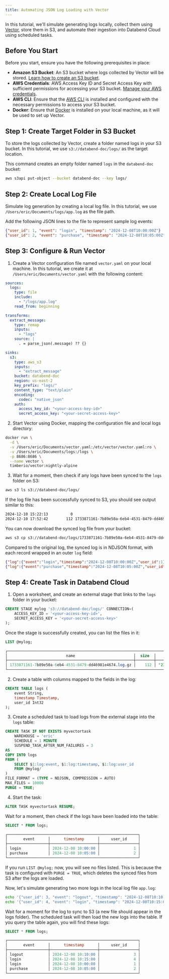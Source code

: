 ```yaml
---
title: Automating JSON Log Loading with Vector
---
```


In this tutorial, we'll simulate generating logs locally, collect them using [Vector](https://vector.dev/), store them in S3, and automate their ingestion into Databend Cloud using scheduled tasks.

## Before You Start

Before you start, ensure you have the following prerequisites in place:

- **Amazon S3 Bucket**: An S3 bucket where logs collected by Vector will be stored. [Learn how to create an S3 bucket](https://docs.aws.amazon.com/AmazonS3/latest/userguide/create-bucket-overview.html).
- **AWS Credentials**: AWS Access Key ID and Secret Access Key with sufficient permissions for accessing your S3 bucket. [Manage your AWS credentials](https://docs.aws.amazon.com/general/latest/gr/aws-sec-cred-types.html#access-keys-and-secret-access-keys).
- **AWS CLI**: Ensure that the [AWS CLI](https://aws.amazon.com/cli/) is installed and configured with the necessary permissions to access your S3 bucket.
- **Docker**: Ensure that [Docker](https://www.docker.com/) is installed on your local machine, as it will be used to set up Vector.

## Step 1: Create Target Folder in S3 Bucket

To store the logs collected by Vector, create a folder named logs in your S3 bucket. In this tutorial, we use `s3://databend-doc/logs/` as the target location. 

This command creates an empty folder named `logs` in the `databend-doc` bucket:

```bash
aws s3api put-object --bucket databend-doc --key logs/
```

## Step 2: Create Local Log File

Simulate log generation by creating a local log file. In this tutorial, we use `/Users/eric/Documents/logs/app.log` as the file path.

Add the following JSON lines to the file to represent sample log events:

```json title='app.log'
{"user_id": 1, "event": "login", "timestamp": "2024-12-08T10:00:00Z"}
{"user_id": 2, "event": "purchase", "timestamp": "2024-12-08T10:05:00Z"}
```

## Step 3: Configure & Run Vector

1. Create a Vector configuration file named `vector.yaml` on your local machine. In this tutorial, we create it at `/Users/eric/Documents/vector.yaml` with the following content:

```yaml title='vector.yaml'
sources:
  logs:
    type: file
    include:
      - "/logs/app.log"
    read_from: beginning

transforms:
  extract_message:
    type: remap
    inputs:
      - "logs"
    source: |
      . = parse_json(.message) ?? {}

sinks:
  s3:
    type: aws_s3
    inputs:
      - "extract_message"
    bucket: databend-doc
    region: us-east-2
    key_prefix: "logs/" 
    content_type: "text/plain" 
    encoding:
      codec: "native_json" 
    auth:
      access_key_id: "<your-access-key-id>"
      secret_access_key: "<your-secret-access-key>"
```

2. Start Vector using Docker, mapping the configuration file and local logs directory:

```bash
docker run \
  -d \
  -v /Users/eric/Documents/vector.yaml:/etc/vector/vector.yaml:ro \
  -v /Users/eric/Documents/logs:/logs \
  -p 8686:8686 \
  --name vector \
  timberio/vector:nightly-alpine
```

3. Wait for a moment, then check if any logs have been synced to the `logs` folder on S3:

```bash
aws s3 ls s3://databend-doc/logs/
```

If the log file has been successfully synced to S3, you should see output similar to this:

```bash
2024-12-10 15:22:13          0
2024-12-10 17:52:42        112 1733871161-7b89e50a-6eb4-4531-8479-dd46981e4674.log.gz
```

You can now download the synced log file from your bucket:

```bash
aws s3 cp s3://databend-doc/logs/1733871161-7b89e50a-6eb4-4531-8479-dd46981e4674.log.gz ~/Documents/
```

Compared to the original log, the synced log is in NDJSON format, with each record wrapped in an outer `log` field:

```json
{"log":{"event":"login","timestamp":"2024-12-08T10:00:00Z","user_id":1}}
{"log":{"event":"purchase","timestamp":"2024-12-08T10:05:00Z","user_id":2}}
```

## Step 4: Create Task in Databend Cloud

1. Open a worksheet, and create an external stage that links to the `logs` folder in your bucket:

```sql
CREATE STAGE mylog 's3://databend-doc/logs/' CONNECTION=(
    ACCESS_KEY_ID = '<your-access-key-id>',
    SECRET_ACCESS_KEY = '<your-secret-access-key>'
);
```

Once the stage is successfully created, you can list the files in it:

```sql
LIST @mylog;

┌─────────────────────────────────────────────────────────────────────────────────────────────────────────────────────────────────────────────────────────┐
│                          name                          │  size  │                 md5                │         last_modified         │      creator     │
├────────────────────────────────────────────────────────┼────────┼────────────────────────────────────┼───────────────────────────────┼──────────────────┤
│ 1733871161-7b89e50a-6eb4-4531-8479-dd46981e4674.log.gz │    112 │ "231ddcc590222bfaabd296b151154844" │ 2024-12-10 22:52:42.000 +0000 │ NULL             │
└─────────────────────────────────────────────────────────────────────────────────────────────────────────────────────────────────────────────────────────┘
```

2. Create a table with columns mapped to the fields in the log:

```sql
CREATE TABLE logs (
    event String,
    timestamp Timestamp,
    user_id Int32
);
```

3. Create a scheduled task to load logs from the external stage into the `logs` table:

```sql
CREATE TASK IF NOT EXISTS myvectortask
    WAREHOUSE = 'eric'
    SCHEDULE = 1 MINUTE
    SUSPEND_TASK_AFTER_NUM_FAILURES = 3
AS
COPY INTO logs 
FROM (
    SELECT $1:log:event, $1:log:timestamp, $1:log:user_id
    FROM @mylog/
)
FILE_FORMAT = (TYPE = NDJSON, COMPRESSION = AUTO) 
MAX_FILES = 10000 
PURGE = TRUE;
```

4. Start the task:

```sql
ALTER TASK myvectortask RESUME;
```

Wait for a moment, then check if the logs have been loaded into the table:

```sql
SELECT * FROM logs;

┌──────────────────────────────────────────────────────────┐
│       event      │      timestamp      │     user_id     │
├──────────────────┼─────────────────────┼─────────────────┤
│ login            │ 2024-12-08 10:00:00 │               1 │
│ purchase         │ 2024-12-08 10:05:00 │               2 │
└──────────────────────────────────────────────────────────┘
```

If you run `LIST @mylog;` now, you will see no files listed. This is because the task is configured with `PURGE = TRUE`, which deletes the synced files from S3 after the logs are loaded.

Now, let's simulate generating two more logs in the local log file `app.log`:

```bash
echo '{"user_id": 3, "event": "logout", "timestamp": "2024-12-08T10:10:00Z"}' >> /Users/eric/Documents/logs/app.log
echo '{"user_id": 4, "event": "login", "timestamp": "2024-12-08T10:15:00Z"}' >> /Users/eric/Documents/logs/app.log
```

Wait for a moment for the log to sync to S3 (a new file should appear in the logs folder). The scheduled task will then load the new logs into the table. If you query the table again, you will find these logs:

```sql
SELECT * FROM logs;

┌──────────────────────────────────────────────────────────┐
│       event      │      timestamp      │     user_id     │
├──────────────────┼─────────────────────┼─────────────────┤
│ logout           │ 2024-12-08 10:10:00 │               3 │
│ login            │ 2024-12-08 10:15:00 │               4 │
│ login            │ 2024-12-08 10:00:00 │               1 │
│ purchase         │ 2024-12-08 10:05:00 │               2 │
└──────────────────────────────────────────────────────────┘
```